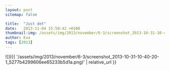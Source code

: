 ```yaml
---
layout: post
sitemap: false

title:  "Just det"
date:   2013-11-04 15:50:42 +0100
thumbnail-img: /assets/img/2013/november/6-3/screenshot_2013-10-31-10-40-20-1_5277b4299606ee65233b5d1a.png
author: Eva
tags: [2013]
---
```




![]({{ '/assets/img/2013/november/6-3/screenshot_2013-10-31-10-40-20-1_5277b4299606ee65233b5d1a.png)'  | relative_url }}

